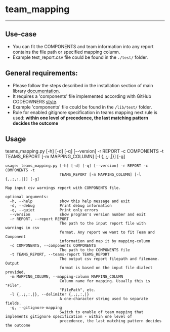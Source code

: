 # team_mapping

-----------------------
## Use-case
- You can fit the COMPONENTS and team information into any report contains the file path or specified mapping column.
- Example test_report.csv file could be found in the `./test/` folder.

## General requirements:
 - Please follow the steps described in the installation section of main library [documentation](../../../README.md).
 - It requires a 'components' file implemented according with GitHub CODEOWNERS [style](https://help.github.com/en/github/creating-cloning-and-archiving-repositories/about-code-owners).
 - Example 'components' file could be found in the `/lib/test/` folder.
 - Rule for enabled gitignore specification in teams mapping next rule is used: **within one level of precedence, the last matching pattern decides the outcome**

## Usage
teams_mapping.py [-h] [-d] [-q] [--version] -r REPORT -c COMPONENTS -t
                        TEAMS_REPORT [-m MAPPING_COLUMN] [-l {,,;,:,|}] [-g]

```
usage: teams_mapping.py [-h] [-d] [-q] [--version] -r REPORT -c COMPONENTS -t
                        TEAMS_REPORT [-m MAPPING_COLUMN] [-l {,,;,:,|}] [-g]

Map input csv warnings report with COMPONENTS file.

optional arguments:
  -h, --help            show this help message and exit
  -d, --debug           Print debug information
  -q, --quiet           Print only errors
  --version             show program's version number and exit
  -r REPORT, --report REPORT
                        The path to the input report file with warnings in csv
                        format. Any report we want to fit Team and Component
                        information and map it by mapping-column
  -c COMPONENTS, --components COMPONENTS
                        The path to the COMPONENTS file
  -t TEAMS_REPORT, --teams-report TEAMS_REPORT
                        The output csv report filepath and filename. Output
                        format is based on the input file dialect provided.
  -m MAPPING_COLUMN, --mapping-column MAPPING_COLUMN
                        Column name for mapping. Usually this is "File",
                        "FilePath", etc.
  -l {,,;,:,|}, --delimiter {,,;,:,|}
                        A one-character string used to separate fields.
  -g, --gitignore-mapping
                        Switch to enable of team mapping that implements gitignore specification - within one level of
                        precedence, the last matching pattern decides the outcome
```
